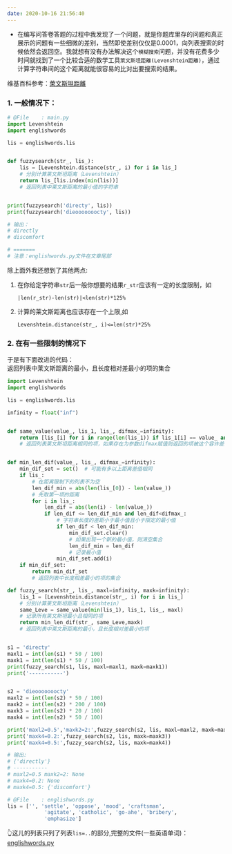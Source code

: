```yaml
---
date: 2020-10-16 21:56:40
---
```

- 在编写问答卷答题的过程中我发现了一个问题，就是你题库里存的问题和真正展示的问题有一些细微的差别，当然即使差别仅仅是0.0001，向列表搜索的时候依然会返回空。我就想有没有办法解决这个`模糊搜索`问题，并没有花费多少时间就找到了一个比较合适的数学工具`萊文斯坦距離(Levenshtein距離)`，通过计算字符串间的这个距离就能很容易的比对出要搜索的结果。

维基百科参考：<a  href="https://zh.m.wikipedia.org/zh-hk/萊文斯坦距離y">萊文斯坦距離</a> 



### 1. 一般情况下：  


```python
# @File    : main.py
import Levenshtein
import englishwords

lis = englishwords.lis


def fuzzysearch(str_, lis_):
    lis = [Levenshtein.distance(str_, i) for i in lis_]
    # 分别计算莱文斯坦距离（Levenshtein）
    return lis_[lis.index(min(lis))]
    # 返回列表中莱文斯距离的最小值的字符串


print(fuzzysearch('directy', lis))
print(fuzzysearch('dieooooooocty', lis))

# 输出：
# directly
# discomfort

# =======
# 注意：englishwords.py文件在文章尾部
```



除上面外我还想到了其他两点:

1. 在你给定字符串`str`后一般你想要的结果`r_str`应该有一定的长度限制，如
    ```
    |len(r_str)-len(str)|<len(str)*125%
    ```
2. 计算的莱文斯距离也应该存在一个上限,如
    ```
    Levenshtein.distance(str_, i)<=len(str)*25%
    ```

### 2. 在有一些限制的情况下   
于是有下面改进的代码：  
返回列表中莱文斯距离的最小，且长度相对差最小的项的集合
```python
import Levenshtein
import englishwords

lis = englishwords.lis

infinity = float("inf")


def same_value(value_, lis_1, lis_, difmax_=infinity):
    return [lis_[i] for i in range(len(lis_1)) if lis_1[i] == value_ and lis_1[i] < difmax_]
    # 返回列表莱文斯坦距离相同的项，如果存在为参数difmax赋值则返回的项被这个容许差值限制


def min_len_dif(value_, lis_, difmax_=infinity):
    min_dif_set = set()  # 可能有多以上距离差值相同
    if lis_:
        # 在距离限制下的列表不为空
        len_dif_min = abs(len(lis_[0]) - len(value_))
        # 先取第一项的距离
        for i in lis_:
            len_dif = abs(len(i) - len(value_))
            if len_dif <= len_dif_min and len_dif<difmax_:
                # 字符串长度的差距小于最小值且小于限定的最小值
                if len_dif < len_dif_min:
                    min_dif_set.clear()
                    # 如果出现一个新的最小值，则清空集合
                    len_dif_min = len_dif
                    # 记录最小值
                min_dif_set.add(i)
    if min_dif_set:
        return min_dif_set
        # 返回列表中长度相差最小的项的集合

def fuzzy_search(str_, lis_, maxl=infinity, maxk=infinity):
    lis_1 = [Levenshtein.distance(str_, i) for i in lis_]
    # 分别计算莱文斯坦距离（Levenshtein）
    same_Leve = same_value(min(lis_1), lis_1, lis_, maxl)
    # 记录所有莱文斯坦最小且相同的项
    return min_len_dif(str_, same_Leve,maxk)
    # 返回列表中莱文斯距离的最小，且长度相对差最小的项


s1 = 'directy'
maxl1 = int(len(s1) * 50 / 100)
maxk1 = int(len(s1) * 50 / 100)
print(fuzzy_search(s1, lis, maxl=maxl1, maxk=maxk1))
print('-----------')


s2 = 'dieooooooocty'
maxl2 = int(len(s2) * 50 / 100)
maxk2 = int(len(s2) * 200 / 100)
maxk3 = int(len(s2) * 20 / 100)
maxk4 = int(len(s2) * 50 / 100)

print('maxl2=0.5','maxk2=2:',fuzzy_search(s2, lis, maxl=maxl2, maxk=maxk2))
print('maxk4=0.2:',fuzzy_search(s2, lis, maxk=maxk3))
print('maxk4=0.5:',fuzzy_search(s2, lis, maxk=maxk4))

# 输出:
# {'directly'}
# -----------
# maxl2=0.5 maxk2=2: None
# maxk4=0.2: None
# maxk4=0.5: {'discomfort'}

```


```python
# @File    : englishwords.py
lis = ['', 'settle', 'oppose', 'mood', 'craftsman',
            'agitate', 'catholic', 'go-ahe', 'bribery',
            'emphasize']
```

👆这儿的列表只列了列表`lis=..`的部分,完整的文件(一些英语单词)：
<a  href="https://github.com/xx025/xx025.github.com/blob/master/assets/file/2020-10-16/englishwords.py">englishwords.py</a> 
